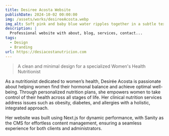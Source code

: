 ```yaml
---
title: Desiree Acosta Website
publishDate: 2024-10-02 00:00:00
img: /assets/works/desireeAcosta.webp
img_alt: Soft pink and baby blue water ripples together in a subtle texture.
description: |
  Professional website with about, blog, services, contact...
tags:
  - Design
  - Branding
url: https://desiacostanutricion.com
---
```


> A clean and minimal design for a specialized Women's Health Nutritionist

As a nutritionist dedicated to women’s health, Desirée Acosta is passionate about helping women find their hormonal balance and achieve optimal well-being. Through personalized nutrition plans, she empowers women to take control of their health across all stages of life. Her clinical nutrition services address issues such as obesity, diabetes, and allergies with a holistic, integrated approach.

Her website was built using Next.js for dynamic performance, with Sanity as the CMS for effortless content management, ensuring a seamless experience for both clients and administrators.
